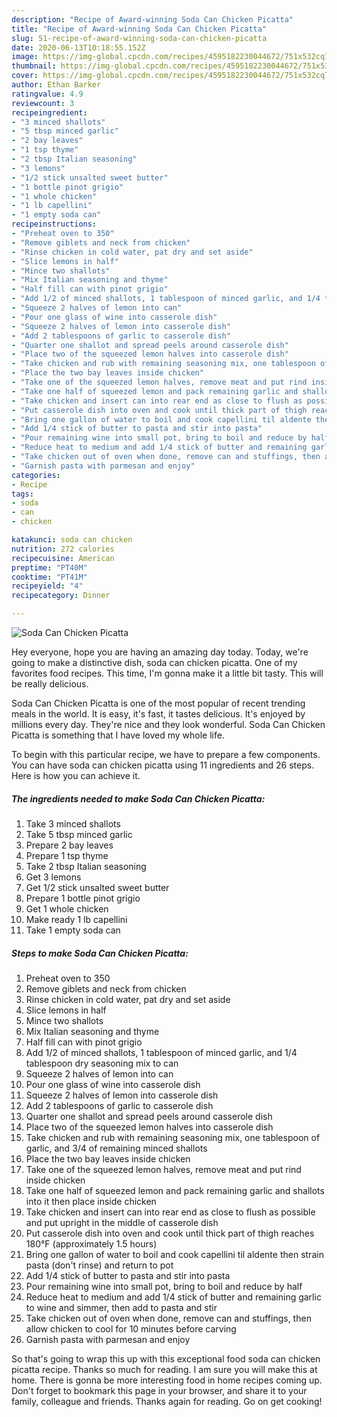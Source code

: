 ```yaml
---
description: "Recipe of Award-winning Soda Can Chicken Picatta"
title: "Recipe of Award-winning Soda Can Chicken Picatta"
slug: 51-recipe-of-award-winning-soda-can-chicken-picatta
date: 2020-06-13T10:18:55.152Z
image: https://img-global.cpcdn.com/recipes/4595182230044672/751x532cq70/soda-can-chicken-picatta-recipe-main-photo.jpg
thumbnail: https://img-global.cpcdn.com/recipes/4595182230044672/751x532cq70/soda-can-chicken-picatta-recipe-main-photo.jpg
cover: https://img-global.cpcdn.com/recipes/4595182230044672/751x532cq70/soda-can-chicken-picatta-recipe-main-photo.jpg
author: Ethan Barker
ratingvalue: 4.9
reviewcount: 3
recipeingredient:
- "3 minced shallots"
- "5 tbsp minced garlic"
- "2 bay leaves"
- "1 tsp thyme"
- "2 tbsp Italian seasoning"
- "3 lemons"
- "1/2 stick unsalted sweet butter"
- "1 bottle pinot grigio"
- "1 whole chicken"
- "1 lb capellini"
- "1 empty soda can"
recipeinstructions:
- "Preheat oven to 350"
- "Remove giblets and neck from chicken"
- "Rinse chicken in cold water, pat dry and set aside"
- "Slice lemons in half"
- "Mince two shallots"
- "Mix Italian seasoning and thyme"
- "Half fill can with pinot grigio"
- "Add 1/2 of minced shallots, 1 tablespoon of minced garlic, and 1/4 tablespoon dry seasoning mix to can"
- "Squeeze 2 halves of lemon into can"
- "Pour one glass of wine into casserole dish"
- "Squeeze 2 halves of lemon into casserole dish"
- "Add 2 tablespoons of garlic to casserole dish"
- "Quarter one shallot and spread peels around casserole dish"
- "Place two of the squeezed lemon halves into casserole dish"
- "Take chicken and rub with remaining seasoning mix, one tablespoon of garlic, and 3/4 of remaining minced shallots"
- "Place the two bay leaves inside chicken"
- "Take one of the squeezed lemon halves, remove meat and put rind inside chicken"
- "Take one half of squeezed lemon and pack remaining garlic and shallots into it then place inside chicken"
- "Take chicken and insert can into rear end as close to flush as possible and put upright in the middle of casserole dish"
- "Put casserole dish into oven and cook until thick part of thigh reaches 180°F (approximately 1.5 hours)"
- "Bring one gallon of water to boil and cook capellini til aldente then strain pasta (don&#39;t rinse) and return to pot"
- "Add 1/4 stick of butter to pasta and stir into pasta"
- "Pour remaining wine into small pot, bring to boil and reduce by half"
- "Reduce heat to medium and add 1/4 stick of butter and remaining garlic to wine and simmer, then add to pasta and stir"
- "Take chicken out of oven when done, remove can and stuffings, then allow chicken to cool for 10 minutes before carving"
- "Garnish pasta with parmesan and enjoy"
categories:
- Recipe
tags:
- soda
- can
- chicken

katakunci: soda can chicken 
nutrition: 272 calories
recipecuisine: American
preptime: "PT40M"
cooktime: "PT41M"
recipeyield: "4"
recipecategory: Dinner

---
```



![Soda Can Chicken Picatta](https://img-global.cpcdn.com/recipes/4595182230044672/751x532cq70/soda-can-chicken-picatta-recipe-main-photo.jpg)

Hey everyone, hope you are having an amazing day today. Today, we're going to make a distinctive dish, soda can chicken picatta. One of my favorites food recipes. This time, I'm gonna make it a little bit tasty. This will be really delicious.

Soda Can Chicken Picatta is one of the most popular of recent trending meals in the world. It is easy, it's fast, it tastes delicious. It's enjoyed by millions every day. They're nice and they look wonderful. Soda Can Chicken Picatta is something that I have loved my whole life.




To begin with this particular recipe, we have to prepare a few components. You can have soda can chicken picatta using 11 ingredients and 26 steps. Here is how you can achieve it.

<!--inarticleads1-->

##### The ingredients needed to make Soda Can Chicken Picatta:

1. Take 3 minced shallots
1. Take 5 tbsp minced garlic
1. Prepare 2 bay leaves
1. Prepare 1 tsp thyme
1. Take 2 tbsp Italian seasoning
1. Get 3 lemons
1. Get 1/2 stick unsalted sweet butter
1. Prepare 1 bottle pinot grigio
1. Get 1 whole chicken
1. Make ready 1 lb capellini
1. Take 1 empty soda can




<!--inarticleads2-->

##### Steps to make Soda Can Chicken Picatta:

1. Preheat oven to 350
1. Remove giblets and neck from chicken
1. Rinse chicken in cold water, pat dry and set aside
1. Slice lemons in half
1. Mince two shallots
1. Mix Italian seasoning and thyme
1. Half fill can with pinot grigio
1. Add 1/2 of minced shallots, 1 tablespoon of minced garlic, and 1/4 tablespoon dry seasoning mix to can
1. Squeeze 2 halves of lemon into can
1. Pour one glass of wine into casserole dish
1. Squeeze 2 halves of lemon into casserole dish
1. Add 2 tablespoons of garlic to casserole dish
1. Quarter one shallot and spread peels around casserole dish
1. Place two of the squeezed lemon halves into casserole dish
1. Take chicken and rub with remaining seasoning mix, one tablespoon of garlic, and 3/4 of remaining minced shallots
1. Place the two bay leaves inside chicken
1. Take one of the squeezed lemon halves, remove meat and put rind inside chicken
1. Take one half of squeezed lemon and pack remaining garlic and shallots into it then place inside chicken
1. Take chicken and insert can into rear end as close to flush as possible and put upright in the middle of casserole dish
1. Put casserole dish into oven and cook until thick part of thigh reaches 180°F (approximately 1.5 hours)
1. Bring one gallon of water to boil and cook capellini til aldente then strain pasta (don&#39;t rinse) and return to pot
1. Add 1/4 stick of butter to pasta and stir into pasta
1. Pour remaining wine into small pot, bring to boil and reduce by half
1. Reduce heat to medium and add 1/4 stick of butter and remaining garlic to wine and simmer, then add to pasta and stir
1. Take chicken out of oven when done, remove can and stuffings, then allow chicken to cool for 10 minutes before carving
1. Garnish pasta with parmesan and enjoy




So that's going to wrap this up with this exceptional food soda can chicken picatta recipe. Thanks so much for reading. I am sure you will make this at home. There is gonna be more interesting food in home recipes coming up. Don't forget to bookmark this page in your browser, and share it to your family, colleague and friends. Thanks again for reading. Go on get cooking!
